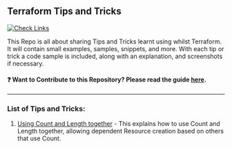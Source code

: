 ## Terraform Tips and Tricks

[![Check Links](https://github.com/jakewalsh90/Terraform-Tips/actions/workflows/links.yml/badge.svg)](https://github.com/jakewalsh90/Terraform-Tips/actions/workflows/links.yml)

This Repo is all about sharing Tips and Tricks learnt using whilst Terraform. It will contain small examples, samples, snippets, and more. With each tip or trick a code sample is included, along with an explanation, and screenshots if necessary. 

#### ❓ Want to Contribute to this Repository? Please read the guide [here](contributing.md).

<hr>

### List of Tips and Tricks:

1. [Using Count and Length together](/Count-and-Length/) - This explains how to use Count and Length together, allowing dependent Resource creation based on others that use Count. 